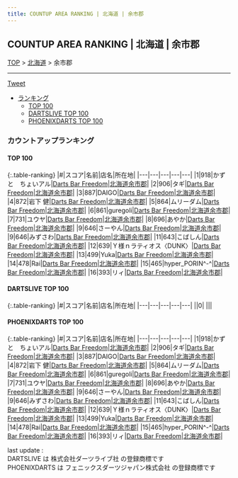 ```yaml
---
title: COUNTUP AREA RANKING | 北海道 | 余市郡
---
```

## COUNTUP AREA RANKING | 北海道 | 余市郡

[TOP](/darts/rank/) > [北海道](/darts/rank/北海道/) > 余市郡

___

<a href="https://twitter.com/share?ref_src=twsrc%5Etfw" data-text="COUNTUP AREA RANKING | 北海道余市郡" class="twitter-share-button" data-hashtags="DARTSLIVE,PHOENIXDARTS,darts,ダーツ" data-show-count="false">Tweet</a>

* [ランキング](#カウントアップランキング)
    * [TOP 100](#top-100)
    * [DARTSLIVE TOP 100](#dartslive-top-100)
    * [PHOENIXDARTS TOP 100](#phoenixdarts-top-100)

### カウントアップランキング

#### TOP 100



{:.table-ranking}
|#|スコア|名前|店名|所在地|
|---|---|---|---|---|
|1|918|<span class="rank-name-pd">かずと　ちょいアル</span>|<a href="https://vs.phoenixdarts.com/jp/shop/shopDetailInfo/s_74704?s_seq=74704">Darts Bar Freedom</a>|<a href="/darts/rank/北海道/余市郡">北海道余市郡</a>|
|2|906|<span class="rank-name-pd">タギ</span>|<a href="https://vs.phoenixdarts.com/jp/shop/shopDetailInfo/s_74704?s_seq=74704">Darts Bar Freedom</a>|<a href="/darts/rank/北海道/余市郡">北海道余市郡</a>|
|3|887|<span class="rank-name-pd">DAIGO</span>|<a href="https://vs.phoenixdarts.com/jp/shop/shopDetailInfo/s_74704?s_seq=74704">Darts Bar Freedom</a>|<a href="/darts/rank/北海道/余市郡">北海道余市郡</a>|
|4|872|<span class="rank-name-pd"><span class="pro-icon-pd"></span>岩下 健</span>|<a href="https://vs.phoenixdarts.com/jp/shop/shopDetailInfo/s_74704?s_seq=74704">Darts Bar Freedom</a>|<a href="/darts/rank/北海道/余市郡">北海道余市郡</a>|
|5|864|<span class="rank-name-pd">ムリーダム</span>|<a href="https://vs.phoenixdarts.com/jp/shop/shopDetailInfo/s_74704?s_seq=74704">Darts Bar Freedom</a>|<a href="/darts/rank/北海道/余市郡">北海道余市郡</a>|
|6|861|<span class="rank-name-pd">guregoli</span>|<a href="https://vs.phoenixdarts.com/jp/shop/shopDetailInfo/s_74704?s_seq=74704">Darts Bar Freedom</a>|<a href="/darts/rank/北海道/余市郡">北海道余市郡</a>|
|7|731|<span class="rank-name-pd">ユウヤ</span>|<a href="https://vs.phoenixdarts.com/jp/shop/shopDetailInfo/s_74704?s_seq=74704">Darts Bar Freedom</a>|<a href="/darts/rank/北海道/余市郡">北海道余市郡</a>|
|8|696|<span class="rank-name-pd">あやか</span>|<a href="https://vs.phoenixdarts.com/jp/shop/shopDetailInfo/s_74704?s_seq=74704">Darts Bar Freedom</a>|<a href="/darts/rank/北海道/余市郡">北海道余市郡</a>|
|9|646|<span class="rank-name-pd">さーやん</span>|<a href="https://vs.phoenixdarts.com/jp/shop/shopDetailInfo/s_74704?s_seq=74704">Darts Bar Freedom</a>|<a href="/darts/rank/北海道/余市郡">北海道余市郡</a>|
|9|646|<span class="rank-name-pd">みずさわ</span>|<a href="https://vs.phoenixdarts.com/jp/shop/shopDetailInfo/s_74704?s_seq=74704">Darts Bar Freedom</a>|<a href="/darts/rank/北海道/余市郡">北海道余市郡</a>|
|11|643|<span class="rank-name-pd">こばしん</span>|<a href="https://vs.phoenixdarts.com/jp/shop/shopDetailInfo/s_74704?s_seq=74704">Darts Bar Freedom</a>|<a href="/darts/rank/北海道/余市郡">北海道余市郡</a>|
|12|639|<span class="rank-name-pd">Ｙ様ｎラティオス〈DUNK〉</span>|<a href="https://vs.phoenixdarts.com/jp/shop/shopDetailInfo/s_74704?s_seq=74704">Darts Bar Freedom</a>|<a href="/darts/rank/北海道/余市郡">北海道余市郡</a>|
|13|499|<span class="rank-name-pd">Yuka</span>|<a href="https://vs.phoenixdarts.com/jp/shop/shopDetailInfo/s_74704?s_seq=74704">Darts Bar Freedom</a>|<a href="/darts/rank/北海道/余市郡">北海道余市郡</a>|
|14|478|<span class="rank-name-pd">Rai</span>|<a href="https://vs.phoenixdarts.com/jp/shop/shopDetailInfo/s_74704?s_seq=74704">Darts Bar Freedom</a>|<a href="/darts/rank/北海道/余市郡">北海道余市郡</a>|
|15|465|<span class="rank-name-pd">hyper_PORIN^-^</span>|<a href="https://vs.phoenixdarts.com/jp/shop/shopDetailInfo/s_74704?s_seq=74704">Darts Bar Freedom</a>|<a href="/darts/rank/北海道/余市郡">北海道余市郡</a>|
|16|393|<span class="rank-name-pd">リィ</span>|<a href="https://vs.phoenixdarts.com/jp/shop/shopDetailInfo/s_74704?s_seq=74704">Darts Bar Freedom</a>|<a href="/darts/rank/北海道/余市郡">北海道余市郡</a>|


#### DARTSLIVE TOP 100



{:.table-ranking}
|#|スコア|名前|店名|所在地|
|---|---|---|---|---|
||0|<span class="rank-name-dl"> </span>|<a href=""></a>|<a href="/darts/rank//"></a>|


#### PHOENIXDARTS TOP 100



{:.table-ranking}
|#|スコア|名前|店名|所在地|
|---|---|---|---|---|
|1|918|<span class="rank-name-pd">かずと　ちょいアル</span>|<a href="https://vs.phoenixdarts.com/jp/shop/shopDetailInfo/s_74704?s_seq=74704">Darts Bar Freedom</a>|<a href="/darts/rank/北海道/余市郡">北海道余市郡</a>|
|2|906|<span class="rank-name-pd">タギ</span>|<a href="https://vs.phoenixdarts.com/jp/shop/shopDetailInfo/s_74704?s_seq=74704">Darts Bar Freedom</a>|<a href="/darts/rank/北海道/余市郡">北海道余市郡</a>|
|3|887|<span class="rank-name-pd">DAIGO</span>|<a href="https://vs.phoenixdarts.com/jp/shop/shopDetailInfo/s_74704?s_seq=74704">Darts Bar Freedom</a>|<a href="/darts/rank/北海道/余市郡">北海道余市郡</a>|
|4|872|<span class="rank-name-pd"><span class="pro-icon-pd"></span>岩下 健</span>|<a href="https://vs.phoenixdarts.com/jp/shop/shopDetailInfo/s_74704?s_seq=74704">Darts Bar Freedom</a>|<a href="/darts/rank/北海道/余市郡">北海道余市郡</a>|
|5|864|<span class="rank-name-pd">ムリーダム</span>|<a href="https://vs.phoenixdarts.com/jp/shop/shopDetailInfo/s_74704?s_seq=74704">Darts Bar Freedom</a>|<a href="/darts/rank/北海道/余市郡">北海道余市郡</a>|
|6|861|<span class="rank-name-pd">guregoli</span>|<a href="https://vs.phoenixdarts.com/jp/shop/shopDetailInfo/s_74704?s_seq=74704">Darts Bar Freedom</a>|<a href="/darts/rank/北海道/余市郡">北海道余市郡</a>|
|7|731|<span class="rank-name-pd">ユウヤ</span>|<a href="https://vs.phoenixdarts.com/jp/shop/shopDetailInfo/s_74704?s_seq=74704">Darts Bar Freedom</a>|<a href="/darts/rank/北海道/余市郡">北海道余市郡</a>|
|8|696|<span class="rank-name-pd">あやか</span>|<a href="https://vs.phoenixdarts.com/jp/shop/shopDetailInfo/s_74704?s_seq=74704">Darts Bar Freedom</a>|<a href="/darts/rank/北海道/余市郡">北海道余市郡</a>|
|9|646|<span class="rank-name-pd">さーやん</span>|<a href="https://vs.phoenixdarts.com/jp/shop/shopDetailInfo/s_74704?s_seq=74704">Darts Bar Freedom</a>|<a href="/darts/rank/北海道/余市郡">北海道余市郡</a>|
|9|646|<span class="rank-name-pd">みずさわ</span>|<a href="https://vs.phoenixdarts.com/jp/shop/shopDetailInfo/s_74704?s_seq=74704">Darts Bar Freedom</a>|<a href="/darts/rank/北海道/余市郡">北海道余市郡</a>|
|11|643|<span class="rank-name-pd">こばしん</span>|<a href="https://vs.phoenixdarts.com/jp/shop/shopDetailInfo/s_74704?s_seq=74704">Darts Bar Freedom</a>|<a href="/darts/rank/北海道/余市郡">北海道余市郡</a>|
|12|639|<span class="rank-name-pd">Ｙ様ｎラティオス〈DUNK〉</span>|<a href="https://vs.phoenixdarts.com/jp/shop/shopDetailInfo/s_74704?s_seq=74704">Darts Bar Freedom</a>|<a href="/darts/rank/北海道/余市郡">北海道余市郡</a>|
|13|499|<span class="rank-name-pd">Yuka</span>|<a href="https://vs.phoenixdarts.com/jp/shop/shopDetailInfo/s_74704?s_seq=74704">Darts Bar Freedom</a>|<a href="/darts/rank/北海道/余市郡">北海道余市郡</a>|
|14|478|<span class="rank-name-pd">Rai</span>|<a href="https://vs.phoenixdarts.com/jp/shop/shopDetailInfo/s_74704?s_seq=74704">Darts Bar Freedom</a>|<a href="/darts/rank/北海道/余市郡">北海道余市郡</a>|
|15|465|<span class="rank-name-pd">hyper_PORIN^-^</span>|<a href="https://vs.phoenixdarts.com/jp/shop/shopDetailInfo/s_74704?s_seq=74704">Darts Bar Freedom</a>|<a href="/darts/rank/北海道/余市郡">北海道余市郡</a>|
|16|393|<span class="rank-name-pd">リィ</span>|<a href="https://vs.phoenixdarts.com/jp/shop/shopDetailInfo/s_74704?s_seq=74704">Darts Bar Freedom</a>|<a href="/darts/rank/北海道/余市郡">北海道余市郡</a>|


<div class="footer border-top border-gray-light mt-5 pt-3 text-right text-gray">
    last update : <span style="font-weight: italic" id="foot_last_modified"></span><br />
    DARTSLIVE は 株式会社ダーツライブ社 の登録商標です<br />
    PHOENIXDARTS は フェニックスダーツジャパン株式会社 の登録商標です<br />
</div>

<script src="https://cdnjs.cloudflare.com/ajax/libs/jquery.tablesorter/2.31.3/js/jquery.tablesorter.min.js" integrity="sha512-qzgd5cYSZcosqpzpn7zF2ZId8f/8CHmFKZ8j7mU4OUXTNRd5g+ZHBPsgKEwoqxCtdQvExE5LprwwPAgoicguNg==" crossorigin="anonymous" referrerpolicy="no-referrer"></script>
<link rel="stylesheet" href="https://cdnjs.cloudflare.com/ajax/libs/jquery.tablesorter/2.31.3/css/theme.default.min.css" integrity="sha512-wghhOJkjQX0Lh3NSWvNKeZ0ZpNn+SPVXX1Qyc9OCaogADktxrBiBdKGDoqVUOyhStvMBmJQ8ZdMHiR3wuEq8+w==" crossorigin="anonymous" referrerpolicy="no-referrer" />
<script>
$(function() {
    $(".table-ranking").tablesorter({sortList:[[0, 0]]});
    $("#foot_last_modified").text(formatDate(new Date(document.lastModified), 'yyyy-MM-dd HH:mm:ss'));
});
</script>

<script async src="https://platform.twitter.com/widgets.js" charset="utf-8"></script>